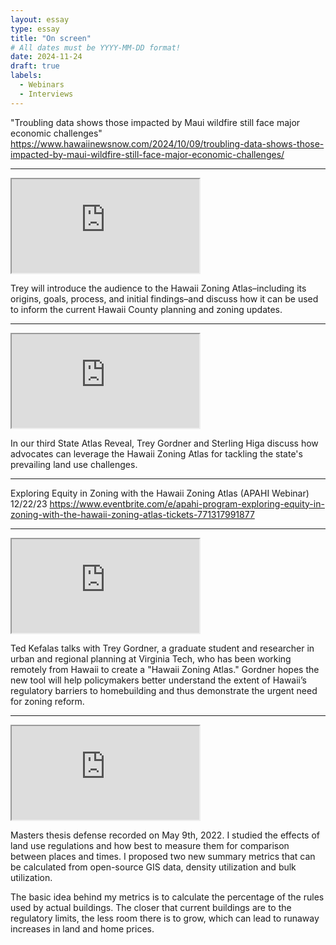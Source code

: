 ```yaml
---
layout: essay
type: essay
title: "On screen"
# All dates must be YYYY-MM-DD format!
date: 2024-11-24
draft: true
labels:
  - Webinars
  - Interviews
---
```


"Troubling data shows those impacted by Maui wildfire still face major economic challenges" 
https://www.hawaiinewsnow.com/2024/10/09/troubling-data-shows-those-impacted-by-maui-wildfire-still-face-major-economic-challenges/

---

<div class="ratio ratio-4x3 my-4">
  <iframe src="https://www.youtube.com/watch?v=mkSZ05W9JAk" 
          title="The Role of Zoning in Hawai'i's Housing Crisis - Feb 15, 2024" 
          allowfullscreen>
  </iframe>
</div>

Trey will introduce the audience to the Hawaii Zoning Atlas–including its origins, goals, process, and initial findings–and discuss how it can be used to inform the current Hawaii County planning and zoning updates. 

---

<div class="ratio ratio-4x3 my-4">
  <iframe src="https://www.youtube.com/watch?v=1BLN3iTP4zs" 
          title="National Zoning Atlas | State Zoning Atlas Reveal: Hawaii" 
          allowfullscreen>
  </iframe>
</div>

In our third State Atlas Reveal, Trey Gordner and Sterling Higa discuss how advocates can leverage the Hawaii Zoning Atlas for tackling the state's prevailing land use challenges.

---

Exploring Equity in Zoning with the Hawaii Zoning Atlas (APAHI Webinar) 12/22/23 https://www.eventbrite.com/e/apahi-program-exploring-equity-in-zoning-with-the-hawaii-zoning-atlas-tickets-771317991877 

---

<div class="ratio ratio-4x3 my-4">
  <iframe src="https://www.youtube.com/watch?v=mp1Hq_Cb5zY" 
          title="Mapping Out Hawaii’s Housing Regulations (Hawaii Together)" 
          allowfullscreen>
  </iframe>
</div>

Ted Kefalas talks with Trey Gordner, a graduate student and researcher in urban and regional planning at Virginia Tech, who has been working remotely from Hawaii to create a "Hawaii Zoning Atlas." Gordner hopes the new tool will help policymakers better understand the extent of Hawaii’s regulatory barriers to homebuilding and thus demonstrate the urgent need for zoning reform.

---

<div class="ratio ratio-4x3 my-4">
  <iframe src="https://www.youtube.com/watch?v=Q039zSy9blc" 
          title="Regulatory Utilization: A New Way to Measure Land Use Regulations
" 
          allowfullscreen>
  </iframe>
</div>

Masters thesis defense recorded on May 9th, 2022. I studied the effects of land use regulations and how best to measure them for comparison between places and times. I proposed two new summary metrics that can be calculated from open-source GIS data, density utilization and bulk utilization. 

The basic idea behind my metrics is to calculate the percentage of the rules used by actual buildings. The closer that current buildings are to the regulatory limits, the less room there is to grow, which can lead to runaway increases in land and home prices.